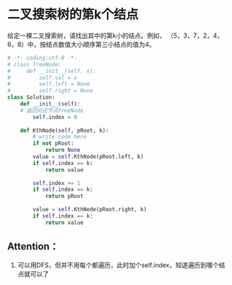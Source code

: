 # 二叉搜索树的第k个结点

给定一棵二叉搜索树，请找出其中的第k小的结点。例如， （5，3，7，2，4，6，8）中，按结点数值大小顺序第三小结点的值为4。

```python
# -*- coding:utf-8 -*-
# class TreeNode:
#     def __init__(self, x):
#         self.val = x
#         self.left = None
#         self.right = None
class Solution:
    def __init__(self):
    # 返回对应节点TreeNode
        self.index = 0
        
    def KthNode(self, pRoot, k):
        # write code here
        if not pRoot:
            return None
        value = self.KthNode(pRoot.left, k)
        if self.index == k:
            return value
        
        self.index += 1
        if self.index == k:
            return pRoot
        
        value = self.KthNode(pRoot.right, k)
        if self.index == k:
            return value
```

## Attention：
1. 可以用DFS，但并不用每个都遍历，此时加个self.index，知道遍历到哪个结点就可以了